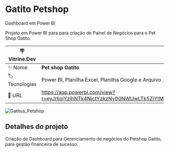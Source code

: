 # Gatito Petshop
Dashboard em Power BI

Projeto em Power BI para para criação de Painel de Negócios para o Pet Shop Gatito.

| :placard: Vitrine.Dev |     |
| -------------  | --- |
| :sparkles: Nome        | **Pet shop Gatito**
| :label: Tecnologias | Power BI, Planilha Excel, Planilha Google e Arquivo .txt(tecnologias utilizadas)
| :rocket: URL         | https://app.powerbi.com/view?r=eyJrIjoiYzlhNTk4NjctYzkzNy00NWUwLTk5ZjYtMDkyNGViNTc4OTg1IiwidCI6IjE0Y2JkNWE3LWVjOTQtNDZiYS1iMzE0LWNjMGZjOTcyYTE2MSIsImMiOjh9

<!-- Inserir imagem com a #vitrinedev ao final do link -->

![Gatitus_Petshop](https://github.com/rgrAndrade/gatito_petshop/assets/104234513/09ce4a45-b910-41d7-a796-fc91eba72a1b#vitrinedev)


## Detalhes do projeto

Criação de Dashboard para Gerenciamento de negócios do Petshop Gatito, para gestão financeira de sucesso.
